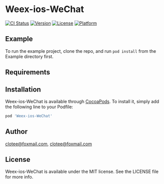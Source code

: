 # Weex-ios-WeChat

[![CI Status](https://img.shields.io/travis/clotee@foxmail.com/Weex-ios-WeChat.svg?style=flat)](https://travis-ci.org/clotee@foxmail.com/Weex-ios-WeChat)
[![Version](https://img.shields.io/cocoapods/v/Weex-ios-WeChat.svg?style=flat)](https://cocoapods.org/pods/Weex-ios-WeChat)
[![License](https://img.shields.io/cocoapods/l/Weex-ios-WeChat.svg?style=flat)](https://cocoapods.org/pods/Weex-ios-WeChat)
[![Platform](https://img.shields.io/cocoapods/p/Weex-ios-WeChat.svg?style=flat)](https://cocoapods.org/pods/Weex-ios-WeChat)

## Example

To run the example project, clone the repo, and run `pod install` from the Example directory first.

## Requirements

## Installation

Weex-ios-WeChat is available through [CocoaPods](https://cocoapods.org). To install
it, simply add the following line to your Podfile:

```ruby
pod 'Weex-ios-WeChat'
```

## Author

clotee@foxmail.com, clotee@foxmail.com

## License

Weex-ios-WeChat is available under the MIT license. See the LICENSE file for more info.
